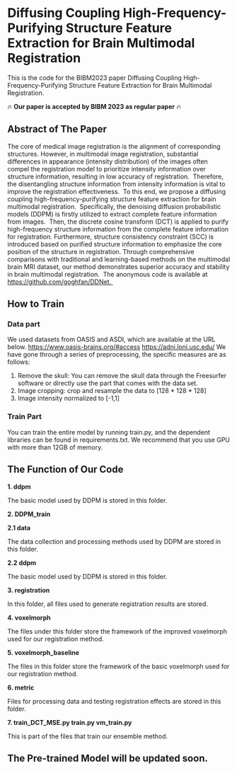 # Diffusing Coupling High-Frequency-Purifying Structure Feature Extraction for Brain Multimodal Registration

This is the code for the BIBM2023 paper Diffusing Coupling High-Frequency-Purifying Structure Feature Extraction for Brain Multimodal Registration.

:fire: **Our paper is accepted by BIBM 2023 as regular paper** :fire:  
## Abstract of The Paper

The core of medical image registration is the alignment of corresponding structures.
However, in multimodal image registration, substantial differences in appearance (intensity distribution) of the images often compel the registration model to prioritize intensity information over structure information, resulting in low accuracy of registration. 
Therefore, the disentangling structure information from intensity information is vital to improve the registration effectiveness. 
To this end, we propose a diffusing coupling high-frequency-purifying structure feature extraction for brain multimodal registration. 
Specifically, the denoising diffusion probabilistic models (DDPM) is firstly utilized to extract complete feature information from images. 
Then, the discrete cosine transform (DCT) is applied to purify high-frequency structure information from the complete feature information for registration.
Furthermore, structure consistency constraint (SCC) is introduced based on purified structure information to emphasize the core position of the structure in registration.
Through comprehensive comparisons with traditional and learning-based methods on the multimodal brain MRI dataset, our method demonstrates superior accuracy and stability in brain multimodal registration. 
The anonymous code is available at https://github.com/goghfan/DDNet. 

## How to Train

### Data part

We used datasets from OASIS and ASDI, which are available at the URL below.
https://www.oasis-brains.org/#access
https://adni.loni.usc.edu/
We have gone through a series of preprocessing, the specific measures are as follows:

1. Remove the skull: You can remove the skull data through the Freesurfer software or directly use the part that comes with the data set.
2. Image cropping: crop and resample the data to [128 * 128 * 128]
3. Image intensity normalized to [-1,1]


### Train Part

You can train the entire model by running train.py, and the dependent libraries can be found in requirements.txt.
We recommend that you use GPU with more than 12GB of memory.


## The Function of  Our Code

**1. ddpm**

The basic model used by DDPM is stored in this folder. 

**2. DDPM_train**

**2.1 data**

The data collection and processing methods used by DDPM are stored in this folder.

**2.2 ddpm**

The basic model used by DDPM is stored in this folder. 

**3. registration**

In this folder, all files used to generate registration results are stored.

**4. voxelmorph**

The files under this folder store the framework of the improved voxelmorph used for our registration method.

**5. voxelmorph_baseline**

The files in this folder store the framework of the basic voxelmorph used for our registration method.

**6. metric**

Files for processing data and testing registration effects are stored in this folder.

**7. train_DCT_MSE.py train.py vm_train.py**

This is part of the files that train our ensemble method.
## The Pre-trained Model will be updated soon.
